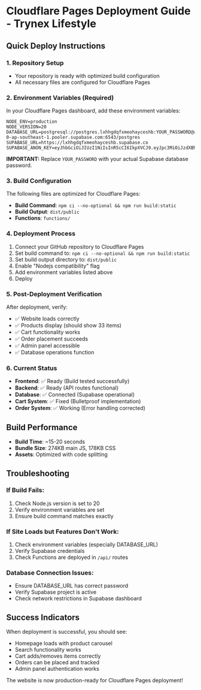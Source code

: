 # Cloudflare Pages Deployment Guide - Trynex Lifestyle

## Quick Deploy Instructions

### 1. Repository Setup
- Your repository is ready with optimized build configuration
- All necessary files are configured for Cloudflare Pages

### 2. Environment Variables (Required)
In your Cloudflare Pages dashboard, add these environment variables:

```
NODE_ENV=production
NODE_VERSION=20
DATABASE_URL=postgresql://postgres.lxhhgdqfxmeohayceshb:YOUR_PASSWORD@aws-0-ap-southeast-1.pooler.supabase.com:6543/postgres
SUPABASE_URL=https://lxhhgdqfxmeohayceshb.supabase.co
SUPABASE_ANON_KEY=eyJhbGciOiJIUzI1NiIsInR5cCI6IkpXVCJ9.eyJpc3MiOiJzdXBhYmFzZSIsInJlZiI6Imx4aGhnZHFmeG1lb2hheWNlc2hiIiwicm9sZSI6ImFub24iLCJpYXQiOjE3NTM4OTk1OTAsImV4cCI6MjA2OTQ3NTU5MH0.gW9X6igqtpAQKutqb4aEEx0VovEZdMp4Gk_R8Glm9Bw
```

**IMPORTANT:** Replace `YOUR_PASSWORD` with your actual Supabase database password.

### 3. Build Configuration
The following files are optimized for Cloudflare Pages:

- **Build Command**: `npm ci --no-optional && npm run build:static`
- **Build Output**: `dist/public`
- **Functions**: `functions/`

### 4. Deployment Process
1. Connect your GitHub repository to Cloudflare Pages
2. Set build command to: `npm ci --no-optional && npm run build:static`
3. Set build output directory to: `dist/public` 
4. Enable "Nodejs compatibility" flag
5. Add environment variables listed above
6. Deploy

### 5. Post-Deployment Verification
After deployment, verify:
- ✅ Website loads correctly
- ✅ Products display (should show 33 items)
- ✅ Cart functionality works
- ✅ Order placement succeeds
- ✅ Admin panel accessible
- ✅ Database operations function

### 6. Current Status
- **Frontend**: ✅ Ready (Build tested successfully)
- **Backend**: ✅ Ready (API routes functional)
- **Database**: ✅ Connected (Supabase operational)
- **Cart System**: ✅ Fixed (Bulletproof implementation)
- **Order System**: ✅ Working (Error handling corrected)

## Build Performance
- **Build Time**: ~15-20 seconds
- **Bundle Size**: 274KB main JS, 178KB CSS
- **Assets**: Optimized with code splitting

## Troubleshooting

### If Build Fails:
1. Check Node.js version is set to 20
2. Verify environment variables are set
3. Ensure build command matches exactly

### If Site Loads but Features Don't Work:
1. Check environment variables (especially DATABASE_URL)
2. Verify Supabase credentials
3. Check Functions are deployed in `/api/` routes

### Database Connection Issues:
- Ensure DATABASE_URL has correct password
- Verify Supabase project is active
- Check network restrictions in Supabase dashboard

## Success Indicators
When deployment is successful, you should see:
- Homepage loads with product carousel
- Search functionality works
- Cart adds/removes items correctly
- Orders can be placed and tracked
- Admin panel authentication works

The website is now production-ready for Cloudflare Pages deployment!